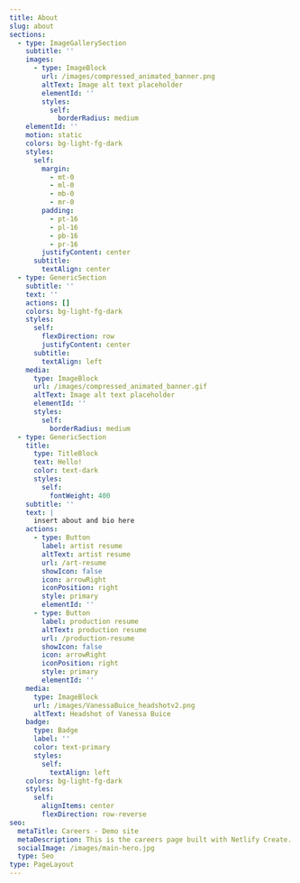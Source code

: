 ```yaml
---
title: About
slug: about
sections:
  - type: ImageGallerySection
    subtitle: ''
    images:
      - type: ImageBlock
        url: /images/compressed_animated_banner.png
        altText: Image alt text placeholder
        elementId: ''
        styles:
          self:
            borderRadius: medium
    elementId: ''
    motion: static
    colors: bg-light-fg-dark
    styles:
      self:
        margin:
          - mt-0
          - ml-0
          - mb-0
          - mr-0
        padding:
          - pt-16
          - pl-16
          - pb-16
          - pr-16
        justifyContent: center
      subtitle:
        textAlign: center
  - type: GenericSection
    subtitle: ''
    text: ''
    actions: []
    colors: bg-light-fg-dark
    styles:
      self:
        flexDirection: row
        justifyContent: center
      subtitle:
        textAlign: left
    media:
      type: ImageBlock
      url: /images/compressed_animated_banner.gif
      altText: Image alt text placeholder
      elementId: ''
      styles:
        self:
          borderRadius: medium
  - type: GenericSection
    title:
      type: TitleBlock
      text: Hello!
      color: text-dark
      styles:
        self:
          fontWeight: 400
    subtitle: ''
    text: |
      insert about and bio here
    actions:
      - type: Button
        label: artist resume
        altText: artist resume
        url: /art-resume
        showIcon: false
        icon: arrowRight
        iconPosition: right
        style: primary
        elementId: ''
      - type: Button
        label: production resume
        altText: production resume
        url: /production-resume
        showIcon: false
        icon: arrowRight
        iconPosition: right
        style: primary
        elementId: ''
    media:
      type: ImageBlock
      url: /images/VanessaBuice_headshotv2.png
      altText: Headshot of Vanessa Buice
    badge:
      type: Badge
      label: ''
      color: text-primary
      styles:
        self:
          textAlign: left
    colors: bg-light-fg-dark
    styles:
      self:
        alignItems: center
        flexDirection: row-reverse
seo:
  metaTitle: Careers - Demo site
  metaDescription: This is the careers page built with Netlify Create.
  socialImage: /images/main-hero.jpg
  type: Seo
type: PageLayout
---
```

